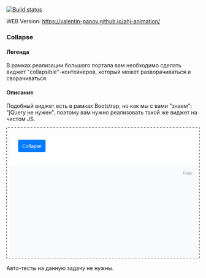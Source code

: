 [![Build status](https://ci.appveyor.com/api/projects/status/9hj07t7ojh6n59mh?svg=true)](https://ci.appveyor.com/project/vapanov/ahj-animation)

WEB Version: https://valentin-panov.github.io/ahj-animation/

### Collapse

#### Легенда

В рамках реализации большого портала вам необходимо сделать виджет "collapsible"-контейнеров, который может разворачиваться и сворачиваться.

#### Описание

Подобный виджет есть в рамках Bootstrap, но как мы с вами "знаем": "jQuery не нужен", поэтому вам нужно реализовать такой же виджет на чистом JS.

![](./collapse.gif)

Авто-тесты на данную задачу не нужны.
